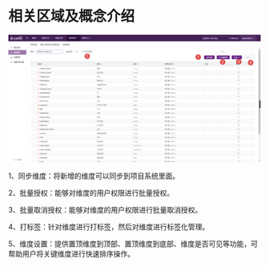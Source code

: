 # 相关区域及概念介绍

![](/assets/wdgl/1.png)

1、同步维度：将新增的维度可以同步到项目系统里面。

2、批量授权：能够对维度的用户权限进行批量授权。

3、批量取消授权：能够对维度的用户权限进行批量取消授权。

4、打标签：针对维度进行打标签，然后对维度进行标签化管理。

5、维度设置：提供置顶维度到顶部、置顶维度到底部、维度是否可见等功能，可帮助用户将关键维度进行快速排序操作。

